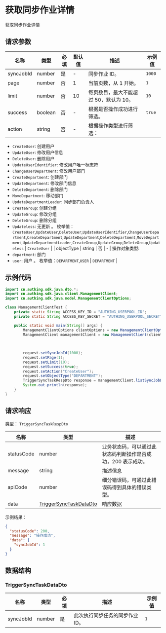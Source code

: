 # 获取同步作业详情

<!--
  警告⚠️：
  不要直接修改该文档，
  https://github.com/Authing/authing-docs-factory
  使用该项目进行生成
-->

<LastUpdated />

获取同步作业详情

## 请求参数

| 名称 | 类型 | 必填 | 默认值 | 描述 | 示例值 |
| ---- | ---- | ---- | ---- | ---- | ---- |
| syncJobId | number  | 是 | - | 同步作业 ID。  | `1000` |
| page | number  | 否 | 1 | 当前页数，从 1 开始。  | `1` |
| limit | number  | 否 | 10 | 每页数目，最大不能超过 50，默认为 10。  | `10` |
| success | boolean  | 否 | - | 根据是否操作成功进行筛选。  | `true` |
| action | string  | 否 | - | 根据操作类型进行筛选：
- `CreateUser`: 创建用户
- `UpdateUser`: 修改用户信息
- `DeleteUser`: 删除用户
- `UpdateUserIdentifier`: 修改用户唯一标志符
- `ChangeUserDepartment`: 修改用户部门
- `CreateDepartment`: 创建部门
- `UpdateDepartment`: 修改部门信息
- `DeleteDepartment`: 删除部门
- `MoveDepartment`: 移动部门
- `UpdateDepartmentLeader`: 同步部门负责人
- `CreateGroup`: 创建分组
- `UpdateGroup`: 修改分组
- `DeleteGroup`: 删除分组
- `Updateless`: 无更新
    。 枚举值：`CreateUser`,`UpdateUser`,`DeleteUser`,`UpdateUserIdentifier`,`ChangeUserDepartment`,`CreateDepartment`,`UpdateDepartment`,`DeleteDepartment`,`MoveDepartment`,`UpdateDepartmentLeader`,`CreateGroup`,`UpdateGroup`,`DeleteGroup`,`Updateless` | `CreateUser` |
| objectType | string  | 否 | - | 操作对象类型:
- `department`: 部门
- `user`: 用户
    。 枚举值：`DEPARTMENT`,`USER` | `DEPARTMENT` |


## 示例代码

```java
import cn.authing.sdk.java.dto.*;
import cn.authing.sdk.java.client.ManagementClient;
import cn.authing.sdk.java.model.ManagementClientOptions;

class ManagementClientTest {
    private static String ACCESS_KEY_ID = "AUTHING_USERPOOL_ID";
    private static String ACCESS_KEY_SECRET = "AUTHING_USERPOOL_SECRET";

    public static void main(String[] args) {
        ManagementClientOptions clientOptions = new ManagementClientOptions(ACCESS_KEY_ID, ACCESS_KEY_SECRET);
        ManagementClient managementClient = new ManagementClient(clientOptions);
    
        
         
        request.setSyncJobId(1000); 
        request.setPage(1); 
        request.setLimit(10); 
        request.setSuccess(true); 
        request.setAction("CreateUser"); 
        request.setObjectType("DEPARTMENT");
        TriggerSyncTaskRespDto response = managementClient.listSyncJobLogs(request);
        System.out.println(response);
    }
}
```



## 请求响应

类型： `TriggerSyncTaskRespDto`

| 名称 | 类型 | 描述 |
| ---- | ---- | ---- |
| statusCode | number | 业务状态码，可以通过此状态码判断操作是否成功，200 表示成功。 |
| message | string | 描述信息 |
| apiCode | number | 细分错误码，可通过此错误码得到具体的错误类型。 |
| data | <a href="#TriggerSyncTaskDataDto">TriggerSyncTaskDataDto</a> | 响应数据 |



示例结果：

```json
{
  "statusCode": 200,
  "message": "操作成功",
  "data": {
    "syncJobId": 1
  }
}
```

## 数据结构


### <a id="TriggerSyncTaskDataDto"></a> TriggerSyncTaskDataDto

| 名称 | 类型 | 必填 | 描述 | 示例值 |
| ---- |  ---- | ---- | ---- | ---- |
| syncJobId | number | 是 | 此次执行同步任务的同步作业 ID。  |  `1` |



